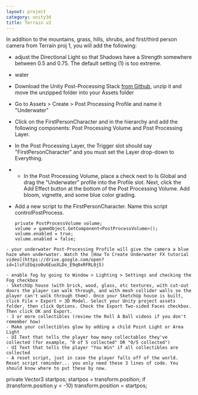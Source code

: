 ```yaml
---
layout: project
category: unity3d
title: Terrain v2
---
```

In addition to the mountains, grass, hills, shrubs, and first/third person camera from Terrain proj 1, you will add the following:

- adjust the Directional Light so that Shadows have a Strength somewhere between 0.5 and 0.75. The default setting (1) is too extreme.
- water
- Download the Unity Post-Processing Stack [from Github](https://github.com/Unity-Technologies/PostProcessing), unzip it and move the unzipped folder into your Assets folder
- Go to Assets > Create > Post Processing Profile and name it "Underwater"
- Click on the FirstPersonCharacter and in the hierarchy and add the following components: Post Processing Volume and Post Processing Layer.

- In the Post Processing Layer, the Trigger slot should say "FirstPersonCharacter" and you must set the Layer drop-down to Everything.
- - In the Post Processing Volume, place a check next to Is Global and drag the "Underwater" profile into the Profile slot. Next, click the Add Effect button at the bottom of the Post Processing Volume. Add bloom, vignette, and some blue color grading.
- Add a new script to the FirstPersonCharacter. Name this script controlPostProcess.
  ```using UnityEngine.Rendering.PostProcessing;
  private PostProcessVolume volume;
  volume = gameObject.GetComponent<PostProcessVolume>();
  volume.enabled = true;
  volume.enabled = false;
```
- your underwater Post-Processing Profile will give the camera a blue haze when underwater. Watch the [How To Create Underwater FX tutorial video](https://drive.google.com/open?id=1lsFiEbqzo0u6EuoXLDo_E9q0xRFRL0j5)

- enable fog by going to Window > Lighting > Settings and checking the Fog checkbox
- SketchUp house (with brick, wood, glass, etc textures, with cut-out doors the player can walk through, and with mesh collider walls so the player can't walk through them). Once your SketchUp house is built, click File > Export > 3D Model. Select your Unity project assets folder, then click Options. Check the Export Two-sided Faces checkbox. Then click OK and Export.
- 3 or more collectibles (review the Roll A Ball videos if you don't remember how)
- Make your collectibles glow by adding a child Point Light or Area Light
- UI Text that tells the player how many collectables they've collected (for example, "0 of 5 collected" OR "0/5 collected")
- UI Text that tells the player "You Win" if all collectibles are collected
- A reset script, just in case the player falls off of the world. Reset script reminder... you only need these 3 lines of code. You should know where to put these by now.
```
private Vector3 startpos;
startpos = transform.position;
if (transform.position.y < -10) transform.position = startpos;
```
